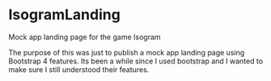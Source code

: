 # IsogramLanding
Mock app landing page for the game Isogram

The purpose of this was just to publish a mock app landing page using Bootstrap 4 features. 
Its been a while since I used bootstrap and I wanted to make sure I still understood their features.
